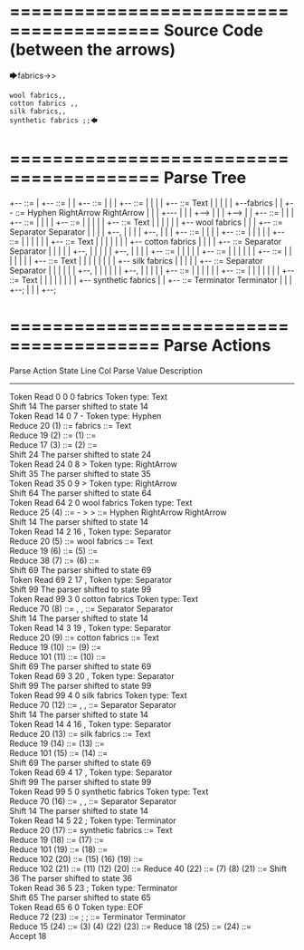 ========================================
Source Code (between the arrows)
========================================

🡆fabrics->>

	wool fabrics,,
	cotton fabrics ,,
	silk fabrics,,
	synthetic fabrics ;;🡄

========================================
Parse Tree
========================================

+--<scripture> ::= <expression>
|  +--<expression> ::= <item> <producer> <item-or-expression-list> <terminator>
|  |  +--<item> ::= <text>
|  |  |  +--<text> ::= <text-chunk>
|  |  |  |  +--<text-chunk> ::= Text
|  |  |  |  |  +--fabrics
|  |  +--<producer> ::= Hyphen RightArrow RightArrow
|  |  |  +---
|  |  |  +-->
|  |  |  +-->
|  |  +--<item-or-expression-list> ::= <item> <separator> <item-or-expression-list>
|  |  |  +--<item> ::= <text>
|  |  |  |  +--<text> ::= <text-chunk>
|  |  |  |  |  +--<text-chunk> ::= Text
|  |  |  |  |  |  +--    wool fabrics
|  |  |  +--<separator> ::= Separator Separator
|  |  |  |  +--,
|  |  |  |  +--,
|  |  |  +--<item-or-expression-list> ::= <item> <separator> <item-or-expression-list>
|  |  |  |  +--<item> ::= <text>
|  |  |  |  |  +--<text> ::= <text-chunk>
|  |  |  |  |  |  +--<text-chunk> ::= Text
|  |  |  |  |  |  |  +--    cotton fabrics 
|  |  |  |  +--<separator> ::= Separator Separator
|  |  |  |  |  +--,
|  |  |  |  |  +--,
|  |  |  |  +--<item-or-expression-list> ::= <item> <separator> <item>
|  |  |  |  |  +--<item> ::= <text>
|  |  |  |  |  |  +--<text> ::= <text-chunk>
|  |  |  |  |  |  |  +--<text-chunk> ::= Text
|  |  |  |  |  |  |  |  +--    silk fabrics
|  |  |  |  |  +--<separator> ::= Separator Separator
|  |  |  |  |  |  +--,
|  |  |  |  |  |  +--,
|  |  |  |  |  +--<item> ::= <text>
|  |  |  |  |  |  +--<text> ::= <text-chunk>
|  |  |  |  |  |  |  +--<text-chunk> ::= Text
|  |  |  |  |  |  |  |  +--    synthetic fabrics 
|  |  +--<terminator> ::= Terminator Terminator
|  |  |  +--;
|  |  |  +--;


========================================
Parse Actions
========================================

Parse Action      State    Line     Col   Parse Value                        Description                                                               
---------------   -----   -----   -----   --------------------------------   --------------------------------------------------------------------------
Token Read            0       0       0   fabrics                            Token type: Text                                                          
Shift                14                                                      The parser shifted to state 14                                            
Token Read           14       0       7   -                                  Token type: Hyphen                                                        
Reduce               20                   (1) ::= fabrics                    <text-chunk> ::= Text                                                     
Reduce               19                   (2) ::= (1)                        <text> ::= <text-chunk>                                                   
Reduce               17                   (3) ::= (2)                        <item> ::= <text>                                                         
Shift                24                                                      The parser shifted to state 24                                            
Token Read           24       0       8   >                                  Token type: RightArrow                                                    
Shift                35                                                      The parser shifted to state 35                                            
Token Read           35       0       9   >                                  Token type: RightArrow                                                    
Shift                64                                                      The parser shifted to state 64                                            
Token Read           64       2       0       wool fabrics                   Token type: Text                                                          
Reduce               25                   (4) ::= - > >                      <producer> ::= Hyphen RightArrow RightArrow                               
Shift                14                                                      The parser shifted to state 14                                            
Token Read           14       2      16   ,                                  Token type: Separator                                                     
Reduce               20                   (5) ::=     wool fabrics           <text-chunk> ::= Text                                                     
Reduce               19                   (6) ::= (5)                        <text> ::= <text-chunk>                                                   
Reduce               38                   (7) ::= (6)                        <item> ::= <text>                                                         
Shift                69                                                      The parser shifted to state 69                                            
Token Read           69       2      17   ,                                  Token type: Separator                                                     
Shift                99                                                      The parser shifted to state 99                                            
Token Read           99       3       0       cotton fabrics                 Token type: Text                                                          
Reduce               70                   (8) ::= , ,                        <separator> ::= Separator Separator                                       
Shift                14                                                      The parser shifted to state 14                                            
Token Read           14       3      19   ,                                  Token type: Separator                                                     
Reduce               20                   (9) ::=     cotton fabrics         <text-chunk> ::= Text                                                     
Reduce               19                   (10) ::= (9)                       <text> ::= <text-chunk>                                                   
Reduce              101                   (11) ::= (10)                      <item> ::= <text>                                                         
Shift                69                                                      The parser shifted to state 69                                            
Token Read           69       3      20   ,                                  Token type: Separator                                                     
Shift                99                                                      The parser shifted to state 99                                            
Token Read           99       4       0       silk fabrics                   Token type: Text                                                          
Reduce               70                   (12) ::= , ,                       <separator> ::= Separator Separator                                       
Shift                14                                                      The parser shifted to state 14                                            
Token Read           14       4      16   ,                                  Token type: Separator                                                     
Reduce               20                   (13) ::=     silk fabrics          <text-chunk> ::= Text                                                     
Reduce               19                   (14) ::= (13)                      <text> ::= <text-chunk>                                                   
Reduce              101                   (15) ::= (14)                      <item> ::= <text>                                                         
Shift                69                                                      The parser shifted to state 69                                            
Token Read           69       4      17   ,                                  Token type: Separator                                                     
Shift                99                                                      The parser shifted to state 99                                            
Token Read           99       5       0       synthetic fabrics              Token type: Text                                                          
Reduce               70                   (16) ::= , ,                       <separator> ::= Separator Separator                                       
Shift                14                                                      The parser shifted to state 14                                            
Token Read           14       5      22   ;                                  Token type: Terminator                                                    
Reduce               20                   (17) ::=     synthetic fabrics     <text-chunk> ::= Text                                                     
Reduce               19                   (18) ::= (17)                      <text> ::= <text-chunk>                                                   
Reduce              101                   (19) ::= (18)                      <item> ::= <text>                                                         
Reduce              102                   (20) ::= (15) (16) (19)            <item-or-expression-list> ::= <item> <separator> <item>                   
Reduce              102                   (21) ::= (11) (12) (20)            <item-or-expression-list> ::= <item> <separator> <item-or-expression-list>
Reduce               40                   (22) ::= (7) (8) (21)              <item-or-expression-list> ::= <item> <separator> <item-or-expression-list>
Shift                36                                                      The parser shifted to state 36                                            
Token Read           36       5      23   ;                                  Token type: Terminator                                                    
Shift                65                                                      The parser shifted to state 65                                            
Token Read           65       6       0                                      Token type: EOF                                                           
Reduce               72                   (23) ::= ; ;                       <terminator> ::= Terminator Terminator                                    
Reduce               15                   (24) ::= (3) (4) (22) (23)         <expression> ::= <item> <producer> <item-or-expression-list> <terminator> 
Reduce               18                   (25) ::= (24)                      <scripture> ::= <expression>                                              
Accept               18                                                                                                                                


